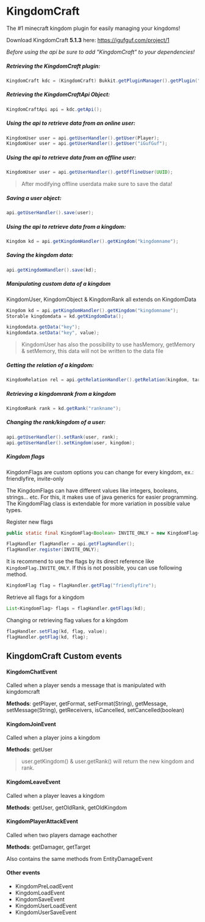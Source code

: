 # KingdomCraft
The #1 minecraft kingdom plugin for easily managing your kingdoms!

Download KingdomCraft **5.1.3** here: https://igufguf.com/project/1

*Before using the api be sure to add "KingdomCraft" to your dependencies!*

##### Retrieving the **KingdomCraft** plugin:
```java
KingdomCraft kdc = (KingdomCraft) Bukkit.getPluginManager().getPlugin("KingdomCraft");
```

##### Retrieving the **KingdomCraftApi** Object:
```java
KingdomCraftApi api = kdc.getApi();
```

##### Using the api to retrieve data from an online user:
```java
KingdomUser user = api.getUserHandler().getUser(Player);
KingdomUser user = api.getUserHandler().getUser("iGufGuf");
```


##### Using the api to retrieve data from an offline user:
```java
KingdomUser user = api.getUserHandler().getOfflineUser(UUID);
```
> After modifying offline userdata make sure to save the data!


##### Saving a user object:
```java
api.getUserHandler().save(user);
```

##### Using the api to retrieve data from a kingdom:
```java
Kingdom kd = api.getKingdomHandler().getKingdom("kingdomname");
```

##### Saving the kingdom data:
```java
api.getKingdomHandler().save(kd);
```

##### Manipulating custom data of a kingdom
KingdomUser, KingdomObject & KingdomRank all extends on KingdomData
```java
Kingdom kd = api.getKingdomHandler().getKingdom("kingdomname");
Storable kingdomdata = kd.getKingdomData();

kingdomdata.getData("key");
kingdomdata.setData("key", value);
```
> KingdomUser has also the possibility to use hasMemory, getMemory & setMemory, this data will not be written to the data file

##### Getting the relation of a kingdom:
```java
KingdomRelation rel = api.getRelationHandler().getRelation(kingdom, targetkingdom);
```

##### Retrieving a kingdomrank from a kingdom
```java
KingdomRank rank = kd.getRank("rankname");
```

##### Changing the rank/kingdom of a user:
```java
api.getUserHandler().setRank(user, rank);
api.getUserHandler().setKingdom(user, kingdom);
```

##### Kingdom flags

KingdomFlags are custom options you can change for every kingdom, ex.: friendlyfire, invite-only

The KingdomFlags can have different values like integers, booleans, strings... etc. 
For this, it makes use of java generics for easier programming. 
The KingdomFlag class is extendable for more variation in possible value types.

Register new flags
```java
public static final KingdomFlag<Boolean> INVITE_ONLY = new KingdomFlag<>("invite-only", Boolean.class);

FlagHandler flagHandler = api.getFlagHandler();
flagHandler.register(INVITE_ONLY);
```

It is recommend to use the flags by its direct reference like `KingdomFlag.INVITE_ONLY`.
If this is not possible, you can use following method.
```java
KingdomFlag flag = flagHandler.getFlag("friendlyfire");
```

Retrieve all flags for a kingdom
```java
List<KingdomFlag> flags = flagHandler.getFlags(kd);
```

Changing or retrieving flag values for a kingdom
```java
flagHandler.setFlag(kd, flag, value);
flagHandler.getFlag(kd, flag);
```

KingdomCraft Custom events
---

#### KingdomChatEvent
Called when a player sends a message that is manipulated with kingdomcraft

**Methods**: 
getPlayer, getFormat, setFormat(String), getMessage, setMessage(String), getReceivers, isCancelled, setCancelled(boolean)

#### KingdomJoinEvent
Called when a player joins a kingdom

**Methods**: 
getUser
> user.getKingdom() & user.getRank() will return the new kingdom and rank.

#### KingdomLeaveEvent
Called when a player leaves a kingdom

**Methods**: 
getUser, getOldRank, getOldKingdom

#### KingdomPlayerAttackEvent
Called when two players damage eachother

**Methods**:
getDamager, getTarget

Also contains the same methods from EntityDamageEvent

#### Other events
* KingdomPreLoadEvent
* KingdomLoadEvent
* KingdomSaveEvent
* KingdomUserLoadEvent
* KingdomUserSaveEvent
